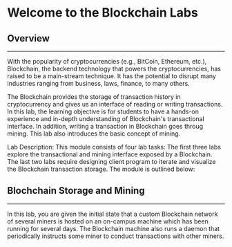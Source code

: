 # Welcome to the Blockchain Labs 

## Overview
---
With the popularity of cryptocurrencies (e.g., BitCoin, Ethereum, etc.), Blockchain, the backend technology that powers the cryptocurrencies, has raised to be a main-stream technique. It has the potential to disrupt many industries ranging from business, laws, finance, to many others. 

The Blockchain provides the storage of transaction history in cryptocurrency and gives us an interface of reading or writing transactions. In this lab, the learning objective is for students to have a hands-on experience and in-depth understanding of Blockchain's  transactional interface. In addition, writing a transaction in Blockchain goes throug mining. This lab also introduces the basic concept of mining.

Lab Description: This module consists of four lab tasks: The first three labs explore the transactional and mining interface exposed by a Blockchain. The last two labs require designing client program to iterate and visualize the Blockchain transaction storage. The module is outlined below:

## Blochchain Storage and Mining
---
In this lab, you are given the initial state that a custom Blockchain network of several miners is hosted on an on-campus machine which has been running for several days. The Blockchain machine also runs a daemon that periodically instructs some miner to conduct transactions with other miners.









